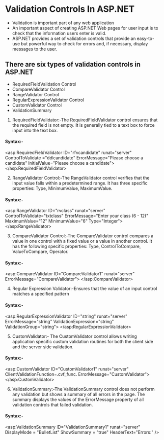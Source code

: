 # Validation Controls In ASP.NET
* Validation is important part of any web application
* An important aspect of creating ASP.NET Web pages for user input is to check that the information users enter is valid.
* ASP.NET provides a set of validation controls that provide an easy-to-use but powerful way to check for errors and, if necessary, display messages to the user.

## There are six types of validation controls in ASP.NET
* RequiredFieldValidation Control
* CompareValidator Control
* RangeValidator Control
* RegularExpressionValidator Control
* CustomValidator Control
* ValidationSummary

1. RequiredFieldValidator:-The RequiredFieldValidator control ensures that the required field is not empty. It is generally tied to a text box to force input into the text box.
#### Syntax:-
<asp:RequiredFieldValidator ID="rfvcandidate" runat="server" ControlToValidate ="ddlcandidate" ErrorMessage="Please choose a candidate" InitialValue="Please choose a candidate">
</asp:RequiredFieldValidator>

2. RangeValidator Control:-The RangeValidator control verifies that the input value falls within a predetermined range. It has three specific properties: Type, MinimumValue, MaximumValue.
#### Syntax:-
<asp:RangeValidator ID="rvclass" runat="server" ControlToValidate="txtclass" ErrorMessage="Enter your class (6 - 12)" MaximumValue="12" MinimumValue="6" Type="Integer">
</asp:RangeValidator>

3. CompareValidator Control:-The CompareValidator control compares a value in one control with a fixed value or a value in another control. It has the following specific properties: Type, ControlToCompare, ValueToCompare, Operator.
#### Syntax:-
<asp:CompareValidator ID="CompareValidator1" runat="server" ErrorMessage="CompareValidator">
</asp:CompareValidator>

4. Regular Expression Validator:-Ensures that the value of an input control matches a specified pattern
#### Syntax:-
<asp:RegularExpressionValidator ID="string" runat="server" ErrorMessage="string" ValidationExpression="string" ValidationGroup="string">
</asp:RegularExpressionValidator>

5. CustomValidator:- The CustomValidator control allows writing application specific custom validation routines for both the client side and the server side validation.
#### Syntax:-
<asp:CustomValidator ID="CustomValidator1" runat="server"
ClientValidationFunction=.cvf_func. ErrorMessage="CustomValidator">
</asp:CustomValidator>

6. ValidationSummary:-The ValidationSummary control does not perform any validation but shows a summary of all errors in the page. The summary displays the values of the ErrorMessage property of all validation controls that failed validation.
#### Syntax:-
<asp:ValidationSummary ID="ValidationSummary1" runat="server"
DisplayMode = "BulletList" ShowSummary = "true" HeaderText="Errors:" />
